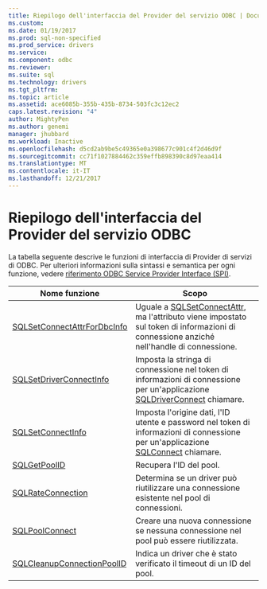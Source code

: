 ```yaml
---
title: Riepilogo dell'interfaccia del Provider del servizio ODBC | Documenti Microsoft
ms.custom: 
ms.date: 01/19/2017
ms.prod: sql-non-specified
ms.prod_service: drivers
ms.service: 
ms.component: odbc
ms.reviewer: 
ms.suite: sql
ms.technology: drivers
ms.tgt_pltfrm: 
ms.topic: article
ms.assetid: ace6085b-355b-435b-8734-503fc3c12ec2
caps.latest.revision: "4"
author: MightyPen
ms.author: genemi
manager: jhubbard
ms.workload: Inactive
ms.openlocfilehash: d5cd2ab9be5c49365e0a398677c901c4f2d46d9f
ms.sourcegitcommit: cc71f1027884462c359effb898390c8d97eaa414
ms.translationtype: MT
ms.contentlocale: it-IT
ms.lasthandoff: 12/21/2017
---
```

# <a name="odbc-service-provider-interface-summary"></a>Riepilogo dell'interfaccia del Provider del servizio ODBC
La tabella seguente descrive le funzioni di interfaccia di Provider di servizi di ODBC. Per ulteriori informazioni sulla sintassi e semantica per ogni funzione, vedere [riferimento ODBC Service Provider Interface (SPI)](../../../odbc/reference/syntax/odbc-service-provider-interface-spi-reference.md).  
  
|Nome funzione|Scopo|  
|-------------------|-------------|  
|[SQLSetConnectAttrForDbcInfo](../../../odbc/reference/syntax/sqldatasourcetodriver-function.md)|Uguale a [SQLSetConnectAttr](../../../odbc/reference/syntax/sqlsetconnectattr-function.md), ma l'attributo viene impostato sul token di informazioni di connessione anziché nell'handle di connessione.|  
|[SQLSetDriverConnectInfo](../../../odbc/reference/syntax/sqldrivertodatasource-function.md)|Imposta la stringa di connessione nel token di informazioni di connessione per un'applicazione [SQLDriverConnect](../../../odbc/reference/syntax/sqldriverconnect-function.md) chiamare.|  
|[SQLSetConnectInfo](../../../odbc/reference/syntax/sqldatasourcetodriver-function.md)|Imposta l'origine dati, l'ID utente e password nel token di informazioni di connessione per un'applicazione [SQLConnect](../../../odbc/reference/syntax/sqlconnect-function.md) chiamare.|  
|[SQLGetPoolID](../../../odbc/reference/syntax/sqldatasourcetodriver-function.md)|Recupera l'ID del pool.|  
|[SQLRateConnection](../../../odbc/reference/syntax/sqldatasourcetodriver-function.md)|Determina se un driver può riutilizzare una connessione esistente nel pool di connessioni.|  
|[SQLPoolConnect](../../../odbc/reference/syntax/sqldatasourcetodriver-function.md)|Creare una nuova connessione se nessuna connessione nel pool può essere riutilizzata.|  
|[SQLCleanupConnectionPoolID](../../../odbc/reference/syntax/sqldatasourcetodriver-function.md)|Indica un driver che è stato verificato il timeout di un ID del pool.|
